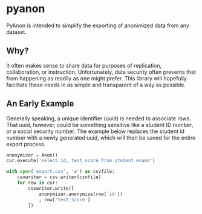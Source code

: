 # pyanon

PyAnon is intended to simplify the exporting of anonimized data from any dataset.

## Why?

It often makes sense to share data for purposes of replication, collaboration, or instruction. Unfortunately, data security often prevents that from happening as readily as one might prefer. This library will hopefully facilitate these needs in as simple and transparent of a way as possible.

## An Early Example

Generally speaking, a unique identifier (uuid) is needed to associate rows. That uuid, however, could be something sensitive like a student ID number, or a social security number. The example below replaces the student id number with a newly generated uuid, which will then be saved for the entire export process.

```python
anonymizer = Anon()
cur.execute('select id, test_score from student_exams')

with open('export.csv', 'w') as csvfile:
	csvwriter = csv.writer(csvfile)
	for row in cur:
		csvwriter.write([
			anonymizer.anonymize(row['id'])
			, row['test_score']
		])
```
